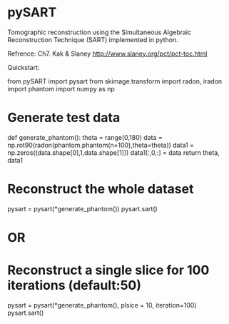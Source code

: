 pySART
======

Tomographic reconstruction using the Simultaneous Algebraic Reconstruction Technique (SART) implemented in python.

Refrence: Ch7. Kak & Slaney http://www.slaney.org/pct/pct-toc.html

Quickstart:

from pySART import pysart
from skimage.transform import radon, iradon
import phantom
import numpy as np


# Generate test data
def generate_phantom():
    theta = range(0,180)
    data = np.rot90(radon(phantom.phantom(n=100),theta=theta))
    data1 = np.zeros((data.shape[0],1,data.shape[1]))
    data1[:,0,:] = data
    return theta, data1

# Reconstruct the whole dataset
pysart = pysart(*generate_phantom())
pysart.sart()

# OR

# Reconstruct a single slice for 100 iterations (default:50)
pysart = pysart(*generate_phantom(), plsice = 10, iteration=100)
pysart.sart()
